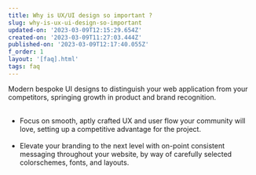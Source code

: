```yaml
---
title: Why is UX/UI design so important ?
slug: why-is-ux-ui-design-so-important
updated-on: '2023-03-09T12:15:29.654Z'
created-on: '2023-03-09T11:27:03.444Z'
published-on: '2023-03-09T12:17:40.055Z'
f_order: 1
layout: '[faq].html'
tags: faq
---
```


Modern bespoke UI designs to distinguish your web application from your competitors, springing growth in product and brand recognition.  
_‍_

*   Focus on smooth, aptly crafted UX and user flow your community will love, setting up a competitive advantage for the project.  
    ‍
*   Elevate your branding to the next level with on-point consistent messaging throughout your website, by way of carefully selected colorschemes, fonts, and layouts.
